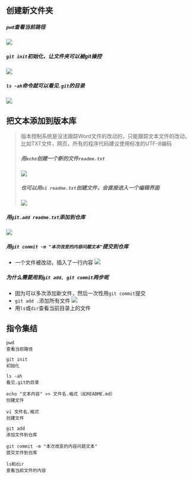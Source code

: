 ## 创建新文件夹
##### `pwd`查看当前路径  
![](https://p3-juejin.byteimg.com/tos-cn-i-k3u1fbpfcp/888f371bffa645f7bc630e06e03f7e62~tplv-k3u1fbpfcp-watermark.image)
##### `git init`初始化，让文件夹可以被git操控
![](https://p3-juejin.byteimg.com/tos-cn-i-k3u1fbpfcp/b53a894a0aec4d20adf0632b4f80c345~tplv-k3u1fbpfcp-watermark.image)
##### `ls -ah`命令就可以看见`.git`的目录  
![](https://p1-juejin.byteimg.com/tos-cn-i-k3u1fbpfcp/bdb5f8c87d914f3abf4a3e6cc2e27cbf~tplv-k3u1fbpfcp-watermark.image)
    
## 把文本添加到版本库
>版本控制系统是没法跟踪Word文件的改动的，只能跟踪文本文件的改动，比如TXT文件，网页，所有的程序代码建议使用标准的UTF-8编码
>##### 用`echo`创建一个新的文件`readme.txt`  
>![](https://p9-juejin.byteimg.com/tos-cn-i-k3u1fbpfcp/0cbe32ac7cc54e2cb4ee0eb63a3abc72~tplv-k3u1fbpfcp-watermark.image)
>##### 也可以用`vi readme.txt`创建文件，会直接进入一个编辑界面  
>![](https://p3-juejin.byteimg.com/tos-cn-i-k3u1fbpfcp/a9fcffc5514842cb8705628dcfa4edd4~tplv-k3u1fbpfcp-watermark.image)

##### 用`git.add readme.txt`添加到仓库  
![](https://p3-juejin.byteimg.com/tos-cn-i-k3u1fbpfcp/0e61457b52064d889b4ea7b55ef2e5a5~tplv-k3u1fbpfcp-watermark.image)
##### 用`git commit -m "本次改变的内容问题文本"`提交到仓库
- 一个文件被改动，插入了一行内容
![](https://p9-juejin.byteimg.com/tos-cn-i-k3u1fbpfcp/282393d4234f4887a97a16493f7281c3~tplv-k3u1fbpfcp-watermark.image)
##### 为什么需要用到`git add, git commit`两步呢
- 因为可以多次添加新文件，然后一次性用`git commit`提交
- `git add .`添加所有文件
![](https://p1-juejin.byteimg.com/tos-cn-i-k3u1fbpfcp/f0950a76b4134775b47861bdceff1ef4~tplv-k3u1fbpfcp-watermark.image)
- 用`ls`或`dir`查看当前目录上的文件
## 指令集结
```
pwd	
查看当前路径

git init	
初始化

ls -ah	
看见.git的目录

echo "文本内容" >> 文件名.格式（如README.md）	
创建文件

vi 文件名.格式	
创建文件

git add		
添加文件到仓库

git commit -m "本次改变的内容问题文本"		
提交文件到仓库

ls和dir	
查看当前文件的内容
```